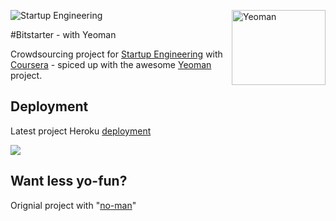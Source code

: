 ![Startup Engineering](https://www.coursera.org//maestro/api/course/970374/logo)
<img src="http://yeoman.io/assets/img/yeoman-logo.png" alt="Yeoman" height="120" width="150" style="float:right">

#Bitstarter - with Yeoman

Crowdsourcing project for [Startup Engineering](https://class.coursera.org/startup-001/class/index) with [Coursera](https://www.coursera.org/) - spiced up with the awesome [Yeoman](http://yeoman.io/) project.


## Deployment

Latest project Heroku [deployment](http://start-aurza.nostopbutton.com/)

<img src="https://nav.heroku.com/images/logos/logo.png">

## Want less yo-fun?

Orignial project with "[no-man](https://github.com/nostopbutton/bitstarter)"


